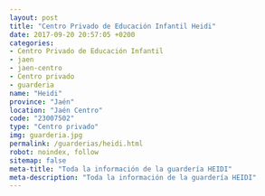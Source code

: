 ```yaml
---
layout: post
title: "Centro Privado de Educación Infantil Heidi"
date: 2017-09-20 20:57:05 +0200
categories:
- Centro Privado de Educación Infantil
- jaen
- jaen-centro
- Centro privado
- guarderia
name: "Heidi"
province: "Jaén"
location: "Jaén Centro"
code: "23007502"
type: "Centro privado"
img: guarderia.jpg
permalink: /guarderias/heidi.html
robot: noindex, follow
sitemap: false
meta-title: "Toda la información de la guardería HEIDI"
meta-description: "Toda la información de la guardería HEIDI"
---
```


